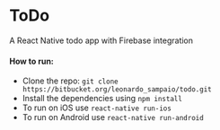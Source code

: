 # ToDo

A React Native todo app with Firebase integration

#### How to run:

- Clone the repo: `git clone https://bitbucket.org/leonardo_sampaio/todo.git`
- Install the dependencies using `npm install`
- To run on iOS use `react-native run-ios`
- To run on Android use `react-native run-android`

